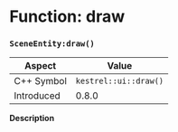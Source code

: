 
# Function: draw
### `SceneEntity:draw()`

| Aspect | Value |
| --- | --- |
| C++ Symbol | `kestrel::ui::draw()` |
| Introduced | 0.8.0 |

**Description**


